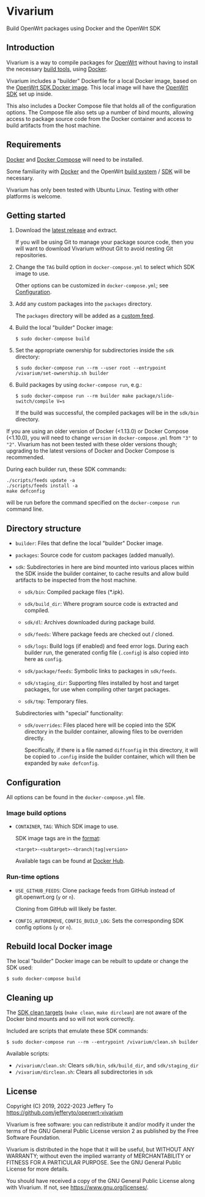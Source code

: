# Vivarium

Build OpenWrt packages using Docker and the OpenWrt SDK

## Introduction

Vivarium is a way to compile packages for [OpenWrt] without having to
install the necessary [build tools][OpenWrt build system install], using
[Docker].

Vivarium includes a "builder" Dockerfile for a local Docker image, based
on the [OpenWrt SDK Docker image]. This local image will have the
[OpenWrt SDK] set up inside.

This also includes a Docker Compose file that holds all of the
configuration options. The Compose file also sets up a number of bind
mounts, allowing access to package source code from the Docker container
and access to build artifacts from the host machine.

[OpenWrt]: https://openwrt.org/
[OpenWrt build system install]: https://openwrt.org/docs/guide-developer/toolchain/install-buildsystem
[Docker]: https://www.docker.com/
[OpenWrt SDK Docker image]: https://github.com/openwrt/docker#sdk
[OpenWrt SDK]: https://openwrt.org/docs/guide-developer/toolchain/using_the_sdk

## Requirements

[Docker][Docker install] and [Docker Compose][Docker Compose install]
will need to be installed.

Some familiarity with [Docker][Docker get started] and the OpenWrt
[build system][OpenWrt build system usage] / [SDK][OpenWrt SDK] will be
necessary.

Vivarium has only been tested with Ubuntu Linux. Testing with other
platforms is welcome.

[Docker install]: https://docs.docker.com/get-docker/
[Docker Compose install]: https://docs.docker.com/compose/install/
[Docker get started]: https://docs.docker.com/get-started/
[OpenWrt build system usage]: https://openwrt.org/docs/guide-developer/toolchain/use-buildsystem

## Getting started

1.  Download the [latest release][Vivarium latest release] and extract.

    If you will be using Git to manage your package source code, then
    you will want to download Vivarium without Git to avoid nesting Git
    repositories.

2.  Change the `TAG` build option in `docker-compose.yml` to select
    which SDK image to use.

    Other options can be customized in `docker-compose.yml`; see
    [Configuration].

3.  Add any custom packages into the `packages` directory.

    The `packages` directory will be added as a [custom feed][OpenWrt
    custom feeds].

4.  Build the local "builder" Docker image:

        $ sudo docker-compose build

5.  Set the appropriate ownership for subdirectories inside the `sdk`
    directory:

        $ sudo docker-compose run --rm --user root --entrypoint /vivarium/set-ownership.sh builder

6.  Build packages by using `docker-compose run`, e.g.:

        $ sudo docker-compose run --rm builder make package/slide-switch/compile V=s

    If the build was successful, the compiled packages will be in the
    `sdk/bin` directory.

If you are using an older version of Docker (<1.13.0) or Docker Compose
(<1.10.0), you will need to change `version` in `docker-compose.yml`
from `"3"` to `"2"`. Vivarium has not been tested with these older
versions though; upgrading to the latest versions of Docker and Docker
Compose is recommended.

During each builder run, these SDK commands:

    ./scripts/feeds update -a
    ./scripts/feeds install -a
    make defconfig

will be run before the command specified on the `docker-compose run`
command line.

[Vivarium latest release]: https://github.com/jefferyto/openwrt-vivarium/releases/latest
[Configuration]: #configuration
[OpenWrt custom feeds]: https://openwrt.org/docs/guide-developer/feeds#custom_feeds

## Directory structure

*   `builder`: Files that define the local "builder" Docker image.

*   `packages`: Source code for custom packages (added manually).

*   `sdk`: Subdirectories in here are bind mounted into various places
    within the SDK inside the builder container, to cache results and
    allow build artifacts to be inspected from the host machine.

    *   `sdk/bin`: Compiled package files (*.ipk).

    *   `sdk/build_dir`: Where program source code is extracted and
        compiled.

    *   `sdk/dl`: Archives downloaded during package build.

    *   `sdk/feeds`: Where package feeds are checked out / cloned.

    *   `sdk/logs`: Build logs (if enabled) and feed error logs. During
        each builder run, the generated config file (`.config`) is also
        copied into here as `config`.

    *   `sdk/package/feeds`: Symbolic links to packages in `sdk/feeds`.

    *   `sdk/staging_dir`: Supporting files installed by host and target
        packages, for use when compiling other target packages.

    *   `sdk/tmp`: Temporary files.

    Subdirectories with "special" functionality:

    *   `sdk/overrides`: Files placed here will be copied into the SDK
        directory in the builder container, allowing files to be
        overriden directly.

        Specifically, if there is a file named `diffconfig` in this
        directory, it will be copied to `.config` inside the builder
        container, which will then be expanded by `make defconfig`.

## Configuration

All options can be found in the `docker-compose.yml` file.

### Image build options

*   `CONTAINER`, `TAG`: Which SDK image to use.

    SDK image tags are in the [format][OpenWrt SDK Docker image tag
    format]:

        <target>-<subtarget>-<branch|tag|version>

    Available tags can be found at [Docker Hub][OpenWrt SDK Docker image
    tags].

[OpenWrt SDK Docker image tag format]: https://github.com/openwrt/docker#sdk-tags
[OpenWrt SDK Docker image tags]: https://hub.docker.com/r/openwrt/sdk/tags

### Run-time options

*   `USE_GITHUB_FEEDS`: Clone package feeds from GitHub instead of
    git.openwrt.org (`y` or `n`).

    Cloning from GitHub will likely be faster.

*   `CONFIG_AUTOREMOVE`, `CONFIG_BUILD_LOG`: Sets the corresponding SDK
    config options (`y` or `n`).

## Rebuild local Docker image

The local "builder" Docker image can be rebuilt to update or change the
SDK used:

    $ sudo docker-compose build

## Cleaning up

The [SDK clean targets][OpenWrt SDK clean targets] (`make clean`, `make
dirclean`) are not aware of the Docker bind mounts and so will not work
correctly.

Included are scripts that emulate these SDK commands:

    $ sudo docker-compose run --rm --entrypoint /vivarium/clean.sh builder

Available scripts:

*   `/vivarium/clean.sh`: Clears `sdk/bin`, `sdk/build_dir`, and `sdk/staging_dir`
*   `/vivarium/dirclean.sh`: Clears all subdirectories in `sdk`

[OpenWrt SDK clean targets]: https://github.com/openwrt/openwrt/blob/cf8d861978dbfdb572a25db460db464b50d9e809/target/sdk/files/Makefile#L42-L50

## License

Copyright (C) 2019, 2022-2023 Jeffery To  
https://github.com/jefferyto/openwrt-vivarium

Vivarium is free software: you can redistribute it and/or modify
it under the terms of the GNU General Public License version 2 as
published by the Free Software Foundation.

Vivarium is distributed in the hope that it will be useful,
but WITHOUT ANY WARRANTY; without even the implied warranty of
MERCHANTABILITY or FITNESS FOR A PARTICULAR PURPOSE.  See the
GNU General Public License for more details.

You should have received a copy of the GNU General Public License
along with Vivarium.  If not, see <https://www.gnu.org/licenses/>.

